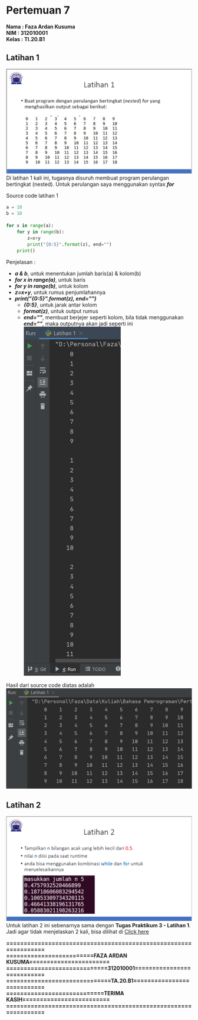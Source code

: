 # Pertemuan 7

**Nama    : Faza Ardan Kusuma<br>
NIM     : 312010001<br>
Kelas   : TI.20.B1**

## Latihan 1
![latihan1](Pic/latihan1.png)
Di latihan 1 kali ini, tugasnya disuruh membuat program perulangan bertingkat (nested). Untuk perulangan saya menggunakan syntax ***for***<br>

Source code latihan 1
```python
a = 10
b = 10

for x in range(a):
    for y in range(b):
        z=x+y
        print("{0:5}".format(z), end="")
    print()
```

Penjelasan :
* ***a & b***, untuk menentukan jumlah baris(a) & kolom(b)
* ***for x in range(a)***, untuk baris
* ***for y in range(b)***, untuk kolom
* ***z=x+y***, untuk rumus penjumlahannya 
* ***print("{0:5}".format(z), end="")***
    * ***{0:5}***, untuk jarak antar kolom
    * ***format(z)***, untuk output rumus
    * ***end=""***, membuat berjejer seperti kolom, bila tidak menggunakan ***end=""***, maka outputnya akan jadi seperti ini<br>
    ![outputtanpaend](Pic/outputlatihan1tanpaend.png)

Hasil dari source code diatas adalah<br>
![outputlatihan1](Pic/outputlatihan1.png)

## Latihan 2
![latihan2](Pic/latihan2.png)<br>
Untuk latihan 2 ini sebenarnya sama dengan **Tugas Praktikum 3 - Latihan 1**. Jadi agar tidak menjelaskan 2 kali, bisa dilihat di [Click here](https://github.com/fazakus/labspy03#latihan-1)

**================================================================**<br>
**=========================FAZA ARDAN KUSUMA=======================**<br>
**=============================312010001===========================**<br>
**==============================TA.20.B1===========================**<br>
**============================TERIMA KASIH=========================**<br>
**================================================================**